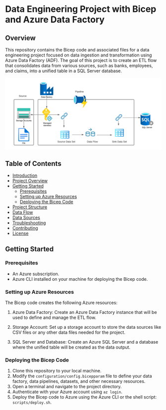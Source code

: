 # Data Engineering Project with Bicep and Azure Data Factory

## Overview

This repository contains the Bicep code and associated files for a data engineering project focused on data ingestion and transformation using Azure Data Factory (ADF). The goal of this project is to create an ETL flow that consolidates data from various sources, such as banks, employees, and claims, into a unified table in a SQL Server database.

![architecture](documents/architecture.png)

## Table of Contents

- [Introduction](#data-engineering-project-with-bicep-and-azure-data-factory)
- [Project Overview](#overview)
- [Getting Started](#getting-started)
  - [Prerequisites](#prerequisites)
  - [Setting up Azure Resources](#setting-up-azure-resources)
  - [Deploying the Bicep Code](#deploying-the-bicep-code)
- [Project Structure](#project-structure)
- [Data Flow](#data-flow)
- [Data Sources](data/)
- [Troubleshooting](#troubleshooting)
- [Contributing](#contributing)
- [License](#license)

## Getting Started

### Prerequisites

- An Azure subscription.
- Azure CLI installed on your machine for deploying the Bicep code.

### Setting up Azure Resources

The Bicep code creates the following Azure resources:

1. Azure Data Factory: Create an Azure Data Factory instance that will be used to define and manage the ETL flow.

2. Storage Account: Set up a storage account to store the data sources like CSV files or any other data files needed for the project.

3. SQL Server and Database: Create an Azure SQL Server and a database where the unified table will be created as the data output.

### Deploying the Bicep Code

1. Clone this repository to your local machine.
2. Modify the `configuration/config.bicepparam` file to define your data factory, data pipelines, datasets, and other necessary resources.
3. Open a terminal and navigate to the project directory.
4. Authenticate with your Azure account using `az login`.
5. Deploy the Bicep code to Azure using the Azure CLI or the shell script: `scripts/deploy.sh`.
